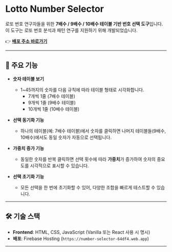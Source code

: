 # Lotto Number Selector

로또 번호 연구자들을 위한 **7배수 / 9배수 / 10배수 테이블 기반 번호 선택 도구**입니다.  
이 도구는 로또 번호 분석과 패턴 연구를 지원하기 위해 개발되었습니다.

👉 **[배포 주소 바로가기](https://number-selector-64df4.web.app)**

---

## 📌 주요 기능

- **숫자 테이블 보기**  
  - 1~45까지의 숫자를 다음 규칙에 따라 테이블 형태로 시각화합니다.
    - 7개씩 1줄 (7배수 테이블)
    - 9개씩 1줄 (9배수 테이블)
    - 10개씩 1줄 (10배수 테이블)

- **선택 동기화 기능**  
  - 하나의 테이블(예: 7배수 테이블)에서 숫자를 클릭하면 나머지 테이블들(9배수, 10배수)에서도 동일 숫자가 자동으로 선택됩니다.

- **가중치 증가 기능**  
  - 동일한 숫자를 반복 클릭하면 선택 횟수에 따라 **가중치**가 증가하여 숫자의 중요도를 시각적으로 표시할 수 있습니다.

- **선택 초기화 기능**  
  - 모든 선택을 한 번에 초기화할 수 있어, 다양한 조합을 빠르게 테스트할 수 있습니다.

---

## 🛠️ 기술 스택

- **Frontend**: HTML, CSS, JavaScript (Vanilla 또는 React 사용 시 명시)
- **배포**: Firebase Hosting (`https://number-selector-64df4.web.app`)

---